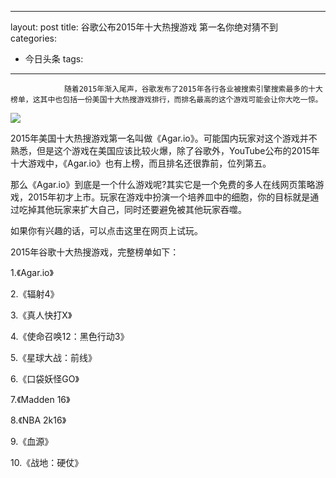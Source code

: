 
---
layout: post
title: 谷歌公布2015年十大热搜游戏 第一名你绝对猜不到
categories:
- 今日头条
tags:
---
				随着2015年渐入尾声，谷歌发布了2015年各行各业被搜索引擎搜索最多的十大榜单，这其中也包括一份美国十大热搜游戏排行，而排名最高的这个游戏可能会让你大吃一惊。

![](http://p1.pstatp.com/large/10663/4838271202)

2015年美国十大热搜游戏第一名叫做《Agar.io》。可能国内玩家对这个游戏并不熟悉，但是这个游戏在美国应该比较火爆，除了谷歌外，YouTube公布的2015年十大游戏中，《Agar.io》也有上榜，而且排名还很靠前，位列第五。

那么《Agar.io》到底是一个什么游戏呢?其实它是一个免费的多人在线网页策略游戏，2015年初才上市。玩家在游戏中扮演一个培养皿中的细胞，你的目标就是通过吃掉其他玩家来扩大自己，同时还要避免被其他玩家吞噬。

如果你有兴趣的话，可以点击这里在网页上试玩。

2015年谷歌十大热搜游戏，完整榜单如下：

1.《Agar.io》

2.《辐射4》

3.《真人快打X》

4.《使命召唤12：黑色行动3》

5.《星球大战：前线》

6.《口袋妖怪GO》

7.《Madden 16》

8.《NBA 2k16》

9.《血源》

10.《战地：硬仗》